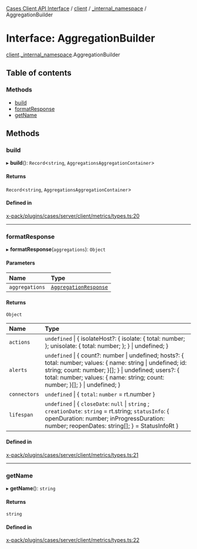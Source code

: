 [Cases Client API Interface](../README.md) / [client](../modules/client.md) / [\_internal\_namespace](../modules/client._internal_namespace.md) / AggregationBuilder

# Interface: AggregationBuilder

[client](../modules/client.md).[_internal_namespace](../modules/client._internal_namespace.md).AggregationBuilder

## Table of contents

### Methods

- [build](client._internal_namespace.AggregationBuilder.md#build)
- [formatResponse](client._internal_namespace.AggregationBuilder.md#formatresponse)
- [getName](client._internal_namespace.AggregationBuilder.md#getname)

## Methods

### build

▸ **build**(): `Record`<`string`, `AggregationsAggregationContainer`\>

#### Returns

`Record`<`string`, `AggregationsAggregationContainer`\>

#### Defined in

[x-pack/plugins/cases/server/client/metrics/types.ts:20](https://github.com/elastic/kibana/blob/c427bf270ae/x-pack/plugins/cases/server/client/metrics/types.ts#L20)

___

### formatResponse

▸ **formatResponse**(`aggregations`): `Object`

#### Parameters

| Name | Type |
| :------ | :------ |
| `aggregations` | [`AggregationResponse`](../modules/client._internal_namespace.md#aggregationresponse) |

#### Returns

`Object`

| Name | Type |
| :------ | :------ |
| `actions` | `undefined` \| { isolateHost?: { isolate: { total: number; }; unisolate: { total: number; }; } \| undefined; } |
| `alerts` | `undefined` \| { count?: number \| undefined; hosts?: { total: number; values: { name: string \| undefined; id: string; count: number; }[]; } \| undefined; users?: { total: number; values: { name: string; count: number; }[]; } \| undefined; } |
| `connectors` | `undefined` \| { `total`: `number` = rt.number } |
| `lifespan` | `undefined` \| { `closeDate`: ``null`` \| `string` ; `creationDate`: `string` = rt.string; `statusInfo`: { openDuration: number; inProgressDuration: number; reopenDates: string[]; } = StatusInfoRt } |

#### Defined in

[x-pack/plugins/cases/server/client/metrics/types.ts:21](https://github.com/elastic/kibana/blob/c427bf270ae/x-pack/plugins/cases/server/client/metrics/types.ts#L21)

___

### getName

▸ **getName**(): `string`

#### Returns

`string`

#### Defined in

[x-pack/plugins/cases/server/client/metrics/types.ts:22](https://github.com/elastic/kibana/blob/c427bf270ae/x-pack/plugins/cases/server/client/metrics/types.ts#L22)
